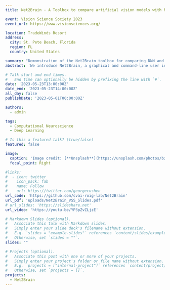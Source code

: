 ```yaml
---
title: Net2Brain - A Toolbox to compare artificial vision models with human brain responses

event: Vision Science Society 2023
event_url: https://www.visionsciences.org/

location: TradeWinds Resort
address:
  city: St. Pete Beach, Florida
  region: FL
  country: United States

summary: "Demonstration of the Net2Brain toolbox for comparing DNN and brain representational spaces, featuring a hands-on Colab tutorial."
abstract: 'We introduce Net2Brain, a graphical and command-line user interface toolbox for comparing the representational spaces of artificial deep neural networks (DNNs) and human brain recordings. Net2Brain supports activations from over 600 DNNs trained on diverse vision-related tasks (e.g., semantic segmentation, depth estimation, action recognition), for both image and video datasets. It computes representational dissimilarity matrices (RDMs) from activations and compares them to brain recordings using representational similarity analysis (RSA), weighted RSA, and searchlight search. The toolbox also allows integration of new stimuli and brain recording datasets. An example demonstrates its utility for testing cognitive computational neuroscience hypotheses.'

# Talk start and end times.
#   End time can optionally be hidden by prefixing the line with `#`.
date: '2023-05-23T13:00:00Z'
date_end: '2023-05-23T14:00:00Z'
all_day: false
publishDate: '2023-05-01T00:00:00Z'

authors:
  - admin

tags: 
  - Computational Neuroscience
  - Deep Learning

# Is this a featured talk? (true/false)
featured: false

image:
  caption: 'Image credit: [**Unsplash**](https://unsplash.com/photos/bzdhc5b3Bxs)'
  focal_point: Right

#links:
#  - icon: twitter
#    icon_pack: fab
#    name: Follow
#    url: https://twitter.com/georgecushen
url_code: 'https://github.com/cvai-roig-lab/Net2Brain'
url_pdf: 'uploads/Net2Brain_VSS_Slides.pdf'
# url_slides: 'https://slideshare.net'
url_video: 'https://youtu.be/YP3pZvZLjzE'

# Markdown Slides (optional).
#   Associate this talk with Markdown slides.
#   Simply enter your slide deck's filename without extension.
#   E.g. `slides = "example-slides"` references `content/slides/example-slides.md`.
#   Otherwise, set `slides = ""`.
slides: ""

# Projects (optional).
#   Associate this post with one or more of your projects.
#   Simply enter your project's folder or file name without extension.
#   E.g. `projects = ["internal-project"]` references `content/project/deep-learning/index.md`.
#   Otherwise, set `projects = []`.
projects:
  - Net2Brain
---
```


<!-- {{% callout note %}}
Click on the **Slides** button above to view the built-in slides feature.
{{% /callout %}}

Slides can be added in a few ways:

- **Create** slides using Hugo Blox Builder's [_Slides_](https://docs.hugoblox.com/reference/content-types/) feature and link using `slides` parameter in the front matter of the talk file
- **Upload** an existing slide deck to `static/` and link using `url_slides` parameter in the front matter of the talk file
- **Embed** your slides (e.g. Google Slides) or presentation video on this page using [shortcodes](https://docs.hugoblox.com/reference/markdown/).

Further event details, including [page elements](https://docs.hugoblox.com/reference/markdown/) such as image galleries, can be added to the body of this page. -->
